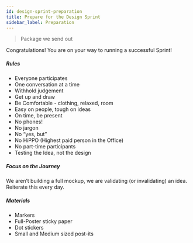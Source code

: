 ```yaml
---
id: design-sprint-preparation
title: Prepare for the Design Sprint
sidebar_label: Preparation
---
```


> Package we send out

Congratulations! You are on your way to running a successful Sprint!

##### Rules

* Everyone participates
* One conversation at a time
* Withhold judgement
* Get up and draw
* Be Comfortable - clothing, relaxed, room
* Easy on people, tough on ideas
* On time, be present
* No phones!
* No jargon
* No “yes, but”
* No HiPPO (Highest paid person in the Office)
* No part-time participants
* Testing the Idea, not the design

##### Focus on the Journey

We aren’t building a full mockup, we are validating (or invalidating) an idea. Reiterate this every day.

##### Materials

* Markers
* Full-Poster sticky paper
* Dot stickers
* Small and Medium sized post-its
